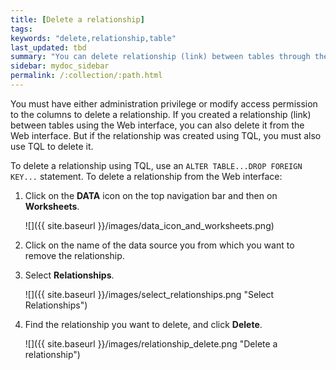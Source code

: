 ```yaml
---
title: [Delete a relationship]
tags:
keywords: "delete,relationship,table"
last_updated: tbd
summary: "You can delete relationship (link) between tables through the application or TQL."
sidebar: mydoc_sidebar
permalink: /:collection/:path.html
---
```

You must have either administration privilege or modify access permission to the columns to delete a relationship. If you created a relationship (link) between tables using the Web interface, you can also delete it from the Web interface. But if the relationship was created using TQL, you must also use TQL to delete it.

To delete a relationship using TQL, use an `ALTER TABLE...DROP FOREIGN KEY...` statement. To delete a relationship from the Web interface:

1. Click on the **DATA** icon on the top navigation bar and then on **Worksheets**.

    ![]({{ site.baseurl }}/images/data_icon_and_worksheets.png)

2. Click on the name of the data source you from which you want to remove the relationship.
3.  Select **Relationships**.

     ![]({{ site.baseurl }}/images/select_relationships.png "Select Relationships")

4. Find the relationship you want to delete, and click **Delete**.

     ![]({{ site.baseurl }}/images/relationship_delete.png "Delete a relationship")
